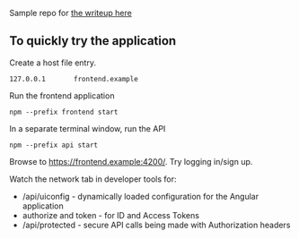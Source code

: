 
Sample repo for [the writeup here](https://code.mendhak.com/angular-dynamic-configuration-with-auth0/)


## To quickly try the application

Create a host file entry. 

```
127.0.0.1       frontend.example
```

Run the frontend application

```
npm --prefix frontend start 
```

In a separate terminal window, run the API


```
npm --prefix api start
```

Browse to https://frontend.example:4200/.  Try logging in/sign up.  

Watch the network tab in developer tools for: 

* /api/uiconfig - dynamically loaded configuration for the Angular application
* authorize and token - for ID and Access Tokens
* /api/protected - secure API calls being made with Authorization headers


